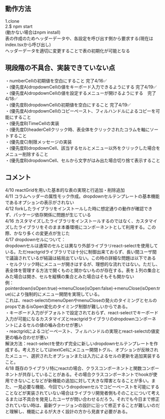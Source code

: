 ## 動作方法  
1.clone  
2.$ npm start  
(動かない場合はnpm install)  
表の作成のためヘッダーデータや、各設定を呼び出す側から要求する(現在はindex.tsxから呼び出し)  
ヘッダーデータを適切に変更することで表の初期化が可能となる

## 現段階の不具合、実装できていない点  
・numberCellの初期値を空白にすること  完了4/16✅  
・(優先度A)dropdownCellの値をキーボード入力できるようにする  完了4/19✅  
・(優先度A)dropdownCellの値を設定するメニューが開けるようにする　完了4/18✅  
・(優先度B)dropdownCellの初期値を空白にすること  完了4/19✅  
・(優先度A)dropdownCellのコピーペースト、フィルハンドルによるコピーを可能にすること  
・(優先度B)TimeCellの実装  
・(優先度D)headerCellクリック時、表全体をクリックされたコラムを軸にソートすること  
・(優先度C)制限メッセージの実装  
・(優先度B)dropdownCell、該当するセルとメニュー以外をクリックした場合をメニュー削除すること  
・(優先度B)dropdownCell、セルから文字がはみ出た場合切り捨て表示すること  

## コメント  
4/10 reactGridを用いた基本的な表の実現と行追加・削除追加  
4/11 コラムヘッダーの属性モック作成。dropdownセルテンプレートの基本機能であるオプションの表示がされない  
4/12 forkしたライブラリをインストールした時に想定通りの動作が確認できず、パッケージ依存関係に問題が生じている  
4/16 カスタマイズしたライブラリをインストールするのではなく、カスタマイズしたライブラリをそのまま本番環境にコンポーネントとして利用する。この際、かなり多くの変更点が生じた  
4/17 dropdownセルについて：  
dropdownセルは通常のセルとは異なり外部ライブラリreact-selectを使用している。ただreactgridライブラリでは十分に制御出来ておらず、長い間ユーザ間で議論されているが結論は結局出ていない。この時の詳細な問題は以下である  
・セルクリック時にメニューが開きはするが、理想的な流れではない。ただし、表全体を管理する方法で開くものと開かないものが存在する。表を１列の集合とみた場合は開き、セルを縦横の集合とみた場合はそもそも開かない  
例：pointerdown(isOpen:true)→menuClose(isOpen:false)→menuClose(isOpen:true)により強制的にメニュー開閉を実現している。  
これは、react-selectのmenuOpenやmenuCloseの発火のタイミングとセルのpropsであるisOpen変化のタイミング制御が難しいからである。  
・キーボード入力がデフォルトで設定されておらず、react-selectでキーボード入力が可能になるカスタマイズとreactgridライブラリのdropdownコンポーネントによるセルの値の嚙み合わせが悪い  
・reactgridによるコピーペースト、フィルハンドルの実現とreact-selectの値変更の嚙み合わせが悪い  
解決方法：react-selectを使わず完全に新しいdropdownセルテンプレートを作成する。考え方としてはtextCellにメニュー開閉トグル、オプションが反映されたメニュー、選択されたオプションまたは入力によるセルの更新を追加実装すること。  
4/18 既存のライブラリ特にreactの場合、クラスコンポーネントと関数コンポーネントが共存していることがある。その場合クラスコンポーネントでhookが使用できないことなどが新機能の追加に対して大きな障害となることが多い。また、一見必要な機能、今回でいうdropdownセルでコピーペーストを可能にすることなどが実装されていない場合はライブラリ開発者側もそのことについて考えるまたは不具合を発見したユーザが問い合わせるだろう。それでも今日まで修正されていない時は、最新ヴァージョンの設計に沿って修正することが難しいのだと理解し、機能によるが大きく設計の方から見直す必要がある。
